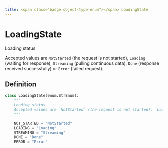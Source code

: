 ```yaml
---
title: <span class="badge object-type-enum"></span> LoadingState
---
```

# <span class="badge object-type-enum"></span> LoadingState

Loading status

Accepted values are `NotStarted` (the request is not started), `Loading` (waiting for response), `Streaming` (pulling continuous data), `Done` (response received successfully) or `Error` (failed request).

## Definition

```python
class LoadingState(enum.StrEnum):
    """
    Loading status
    Accepted values are `NotStarted` (the request is not started), `Loading` (waiting for response), `Streaming` (pulling continuous data), `Done` (response received successfully) or `Error` (failed request).
    """

    NOT_STARTED = "NotStarted"
    LOADING = "Loading"
    STREAMING = "Streaming"
    DONE = "Done"
    ERROR = "Error"
```

